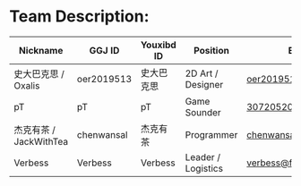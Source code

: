 # Team Description:

| Nickname               | GGJ ID     | Youxibd ID | Position           | Email                | Social Media       |
| ---------------------- | ---------- | ---------- | ------------------ | -------------------- | ------------------ |
| 史大巴克思 / Oxalis    | oer2019513 | 史大巴克思 | 2D Art / Designer  | oer2019513@gmail.com | Twitter:@oxalisoo  |
| pT                     | pT         | pT         | Game Sounder       | 307205207@qq.com     | Ins:kian.pt_z      |
| 杰克有茶 / JackWithTea | chenwansal | 杰克有茶   | Programmer         | chenwansal1@163.com  | Okjike : @杰克有茶 |
| Verbess                | Verbess    | Verbess    | Leader / Logistics | verbess@foxmail.com  | Twitter: @Vverbess |